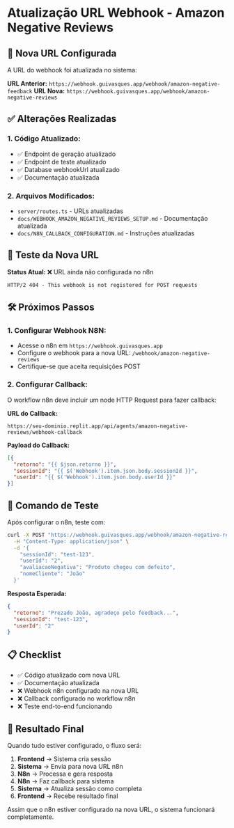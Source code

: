 # Atualização URL Webhook - Amazon Negative Reviews

## 🔄 Nova URL Configurada

A URL do webhook foi atualizada no sistema:

**URL Anterior:** `https://webhook.guivasques.app/webhook/amazon-negative-feedback`
**URL Nova:** `https://webhook.guivasques.app/webhook/amazon-negative-reviews`

## ✅ Alterações Realizadas

### 1. Código Atualizado:
- ✅ Endpoint de geração atualizado
- ✅ Endpoint de teste atualizado  
- ✅ Database webhookUrl atualizado
- ✅ Documentação atualizada

### 2. Arquivos Modificados:
- `server/routes.ts` - URLs atualizadas
- `docs/WEBHOOK_AMAZON_NEGATIVE_REVIEWS_SETUP.md` - Documentação atualizada
- `docs/N8N_CALLBACK_CONFIGURATION.md` - Instruções atualizadas

## 🧪 Teste da Nova URL

**Status Atual:** ❌ URL ainda não configurada no n8n
```
HTTP/2 404 - This webhook is not registered for POST requests
```

## 🛠️ Próximos Passos

### 1. Configurar Webhook N8N:
- Acesse o n8n em `https://webhook.guivasques.app`
- Configure o webhook para a nova URL: `/webhook/amazon-negative-reviews`
- Certifique-se que aceita requisições POST

### 2. Configurar Callback:
O workflow n8n deve incluir um node HTTP Request para fazer callback:

**URL do Callback:**
```
https://seu-dominio.replit.app/api/agents/amazon-negative-reviews/webhook-callback
```

**Payload do Callback:**
```json
[{
  "retorno": "{{ $json.retorno }}",
  "sessionId": "{{ $('Webhook').item.json.body.sessionId }}",
  "userId": "{{ $('Webhook').item.json.body.userId }}"
}]
```

## 🧪 Comando de Teste

Após configurar o n8n, teste com:

```bash
curl -X POST "https://webhook.guivasques.app/webhook/amazon-negative-reviews" \
  -H "Content-Type: application/json" \
  -d '{
    "sessionId": "test-123",
    "userId": "2",
    "avaliacaoNegativa": "Produto chegou com defeito",
    "nomeCliente": "João"
  }'
```

**Resposta Esperada:**
```json
{
  "retorno": "Prezado João, agradeço pelo feedback...",
  "sessionId": "test-123", 
  "userId": "2"
}
```

## 📋 Checklist

- ✅ Código atualizado com nova URL
- ✅ Documentação atualizada
- ❌ Webhook n8n configurado na nova URL
- ❌ Callback configurado no workflow n8n
- ❌ Teste end-to-end funcionando

## 🎯 Resultado Final

Quando tudo estiver configurado, o fluxo será:
1. **Frontend** → Sistema cria sessão
2. **Sistema** → Envia para nova URL n8n
3. **N8n** → Processa e gera resposta
4. **N8n** → Faz callback para sistema
5. **Sistema** → Atualiza sessão como completa
6. **Frontend** → Recebe resultado final

Assim que o n8n estiver configurado na nova URL, o sistema funcionará completamente.